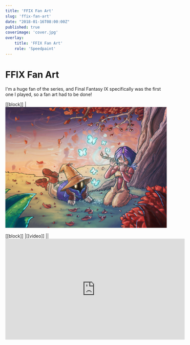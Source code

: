 ```yaml
---
title: 'FFIX Fan Art'
slug: 'ffix-fan-art'
date: "2018-01-16T08:00:00Z"
published: true
coverimage: 'cover.jpg'
overlay:
    title: 'FFIX Fan Art'
    role: 'Speedpaint'
---
```


# FFIX Fan Art

<p class="work-description">
I'm a huge fan of the series, and Final Fantasy IX specifically was the first one I played, so a fan art had to be done!
</p>

[[block]]
| ![FFIX Fan Art](finalfantasyixfanart.jpg)

[[block]]
|[[video]]
|| <iframe width="560" height="315" src="https://www.youtube.com/embed/62-8OheOIz8" frameborder="0" allow="autoplay; encrypted-media" allowfullscreen></iframe>
